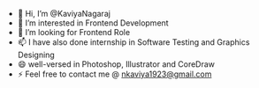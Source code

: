- 👋 Hi, I’m @KaviyaNagaraj
- 👀 I’m interested in Frontend Development
- 💞️ I’m looking for Frontend Role
- 📫 I have also done internship in Software Testing and Graphics Designing 
- 😄 well-versed in Photoshop, Illustrator and CoreDraw
- ⚡ Feel free to contact me @ nkaviya1923@gmail.com

<!---
KaviyaNagaraj19/KaviyaNagaraj19 is a ✨ special ✨ repository because its `README.md` (this file) appears on your GitHub profile.
You can click the Preview link to take a look at your changes.
--->
